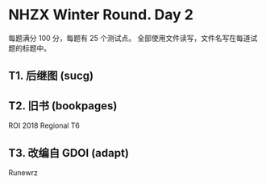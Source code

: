 # NHZX Winter Round. Day 2

每题满分 100 分，每题有 25 个测试点。
全部使用文件读写，文件名写在每道试题的标题中。

## T1. 后继图 (sucg)


## T2. 旧书 (bookpages)

ROI 2018 Regional T6

## T3. 改编自 GDOI (adapt)

Runewrz
